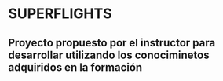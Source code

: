# SUPERFLIGHTS
## Proyecto propuesto por el instructor para desarrollar utilizando los conociminetos adquiridos en la formación